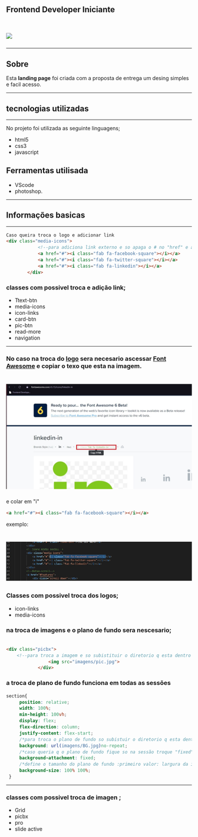 ## Frontend Developer Iniciante 
<h1>
   <img src="imagens/preview.gif">
</h1>

---

## Sobre
Esta **landing page** foi criada com a proposta de entrega um desing simples e facil acesso.

---

## tecnologias utilizadas
---

No projeto foi utilizada as seguinte linguagens;
- html5
- css3
- javascript
## Ferramentas utilisada 
- VScode 
- photoshop.
---
## Informações basicas

---
``` html 
Caso queira troca o logo e adicionar link 
<div class="media-icons">
            <!--para adiciona link externo e so apaga o # no "href" e adiciona o link exemplo: <a href="https://www.facebook.com"> -->
            <a href="#"><i class="fab fa-facebook-square"></i></a>
            <a href="#"><i class="fab fa-twitter-square"></i></a>
            <a href="#"><i class="fab fa-linkedin"></i></a>
        </div>
``` 
### classes com possivel troca e adição link;
- Ttext-btn
- media-icons
- icon-links
- card-btn
- pic-btn
- read-more
- navigation

---
### No caso na troca do [logo](https://cdnjs.cloudflare.com/ajax/libs/font-awesome/5.15.3/css/all.min.css) sera necesario ascessar [Font Awesome](https://fontawesome.com/v5.15/icons?d=gallery&p=2&q=li) e copiar o texo que esta na imagem.

<h1>

   <img src="imagens/tlink.jpg">
   
</h1>

e colar em  "i"

``` html
<a href="#"><i class="fab fa-facebook-square"></i></a>

```
exemplo:

<h1>

   <img src="imagens/tlink2.jpg">

</h1>

### Classes com possivel troca dos logos;
- icon-links
- media-icons

### na troca de imagens e o  plano de fundo sera nescesario;

``` html 

<div class="picbx">
    <!--para troca a imagem e so subistituir o diretorio q esta dentro da aspas-->
                <img src="imagens/pic.jpg">
            </div>

```
### a troca de plano de fundo funciona em todas as sessões

```  css  
section{
     position: relative;
     width: 100%;
     min-height: 100vh;
     display: flex;
     flex-direction: column;
     justify-content: flex-start;
     /*para troca o plano de fundo so subistuir o diretorio q esta dentro de ()*/
     background: url(imagens/BG.jpg)no-repeat;
     /*caso queria q o plano de fundo fique so na sessão troque "fixed" por scroll*/
     background-attachment: fixed;
     /*define o tamanho do plano de fundo :primeiro valor: largura da imagem, segundo valor: altura*/
     background-size: 100% 100%;
 }
```
---

 ### classes com possivel troca de imagen ;
 - Grid
 - picbx
 - pro
 - slide active
